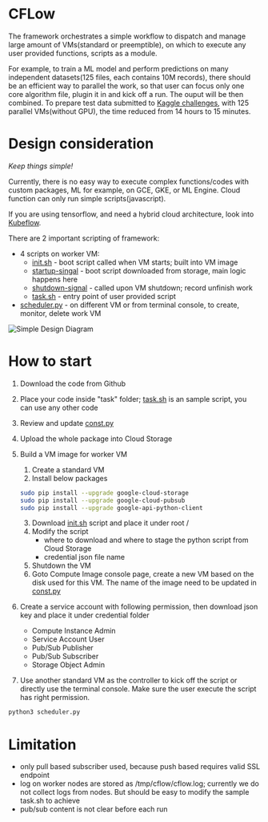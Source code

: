 # CFLow
The framework orchestrates a simple workflow to dispatch and manage large amount of VMs(standard or preemptible), on which to execute any user provided functions, scripts as a module.

For example, to train a ML model and perform predictions on many independent datasets(125 files, each contains 10M records), there should be an efficient way to parallel the work, so that user can focus only one core algorithm file, plugin it in and kick off a run. The ouput will be then combined. To prepare test data submitted to [Kaggle challenges](https://www.kaggle.com/c/trackml-particle-identification), with 125 parallel VMs(without GPU), the time reduced from 14 hours to 15 minutes.

# Design consideration
*Keep things simple!*

Currently, there is no easy way to execute complex functions/codes with custom packages, ML for example, on GCE, GKE, or ML Engine. Cloud function can only run simple scripts(javascript). 

If you are using tensorflow, and need a hybrid cloud architecture, look into [Kubeflow](https://github.com/kubeflow/kubeflow).

There are 2 important scripting of framework:
- 4 scripts on worker VM:
   - [init.sh](https://github.com/liuxiao/CFlow/blob/master/init.sh) - boot script called when VM starts; built into VM image
   - [startup-singal](https://github.com/liuxiao/CFlow/blob/master/startup-signal.py) - boot script downloaded from storage, main logic happens here
   - [shutdown-signal](https://github.com/liuxiao/CFlow/blob/master/shutdown-signal.py) - called upon VM shutdown; record unfinish work
   - [task.sh](https://github.com/liuxiao/CFlow/blob/master/task/task.sh) - entry point of user provided script
- [scheduler.py](https://github.com/liuxiao/CFlow/blob/master/scheduler.py) - on different VM or from terminal console, to create, monitor, delete work VM


![Simple Design Diagram](https://drive.google.com/uc?id=1yUoPMxaNyD_J40smGI3cPOxX8olGp18a)

# How to start

1. Download the code from Github

1. Place your code inside "task" folder; [task.sh](https://github.com/liuxiao/CFlow/blob/master/task/task.sh) is an sample script, you can use any other code

1. Review and update [const.py](https://github.com/liuxiao/CFlow/blob/master/const.py)

1. Upload the whole package into Cloud Storage

1. Build a VM image for worker VM
   1. Create a standard VM
   2. Install below packages
   ```bash
   sudo pip install --upgrade google-cloud-storage
   sudo pip install --upgrade google-cloud-pubsub
   sudo pip install --upgrade google-api-python-client
   ```
   3. Download [init.sh](https://github.com/liuxiao/CFlow/blob/master/init.sh) script and place it under root /
   4. Modify the script
      - where to download and where to stage the python script from Cloud Storage
      - credential json file name
   4. Shutdown the VM
   5. Goto Compute Image console page, create a new VM based on the disk used for this VM. The name of the image need to be updated in [const.py](https://github.com/liuxiao/CFlow/blob/master/const.py)

1. Create a service account with following permission, then download json key and place it under credential folder
   - Compute Instance Admin
   - Service Account User
   - Pub/Sub Publisher
   - Pub/Sub Subscriber
   - Storage Object Admin
   
1. Use another standard VM as the controller to kick off the script or directly use the terminal console. Make sure the user execute the script has right permission.

```bash
python3 scheduler.py
```

# Limitation
- only pull based subscriber used, because push based requires valid SSL endpoint
- log on worker nodes are stored as /tmp/cflow/cflow.log; currently we do not collect logs from nodes. But should be easy to modify the sample task.sh to achieve
- pub/sub content is not clear before each run
